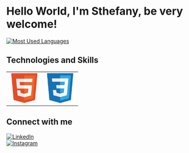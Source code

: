 # Hello World, I'm Sthefany, be very welcome! 

[![Most Used Languages](https://github-readme-stats.vercel.app/api/top-langs/?username=SthefanyMelo&layout=compact&langs_count=6&theme=tokyonight)](https://github.com/SthefanyMelo)

## Technologies and Skills

<table>
  <tr>
    <td><img src="https://raw.githubusercontent.com/devicons/devicon/master/icons/html5/html5-original.svg" width="80" alt="HTML5"></td>
    <td><img src="https://raw.githubusercontent.com/devicons/devicon/master/icons/css3/css3-original.svg" width="80" alt="CSS3"></td>
  </tr>
</table>

## Connect with me

[![LinkedIn](https://img.shields.io/badge/-LinkedIn-%230077B5?style=for-the-badge&logo=linkedin&logoColor=white)](https://www.linkedin.com/in/sthefanymelo)  
[![Instagram](https://img.shields.io/badge/-Instagram-%23E4405F?style=for-the-badge&logo=instagram&logoColor=white)](https://www.instagram.com/tehmel08/)
